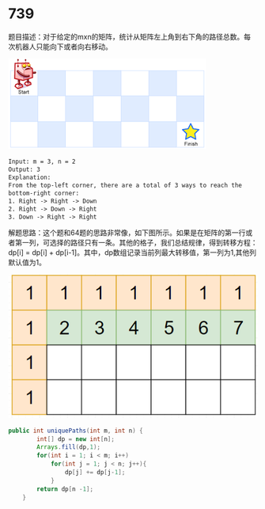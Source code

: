 # 739
题目描述：对于给定的mxn的矩阵，统计从矩阵左上角到右下角的路径总数。每次机器人只能向下或者向右移动。

![pic](https://github.com/solo941/algorithms/blob/master/leetcode/pics/robot_maze.png)

```
Input: m = 3, n = 2
Output: 3
Explanation:
From the top-left corner, there are a total of 3 ways to reach the bottom-right corner:
1. Right -> Right -> Down
2. Right -> Down -> Right
3. Down -> Right -> Right
```

解题思路：这个题和64题的思路非常像，如下图所示。如果是在矩阵的第一行或者第一列，可选择的路径只有一条。其他的格子，我们总结规律，得到转移方程：dp[i] = dp[i] + dp[i-1]。其中，dp数组记录当前列最大转移值，第一列为1,其他列默认值为1。

![pic](https://github.com/solo941/algorithms/blob/master/leetcode/pics/1887271-92226a365966ac8a.png)

```java
public int uniquePaths(int m, int n) {
        int[] dp = new int[n];
        Arrays.fill(dp,1);
        for(int i = 1; i < m; i++)
            for(int j = 1; j < n; j++){
                dp[j] += dp[j-1];
            }
        return dp[n -1];
    }
```

